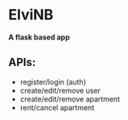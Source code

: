 # ElviNB
<b>A flask based app</b>

APIs:
-
+ register/login (auth)
+ create/edit/remove user
+ create/edit/remove apartment
+ rent/cancel apartment

